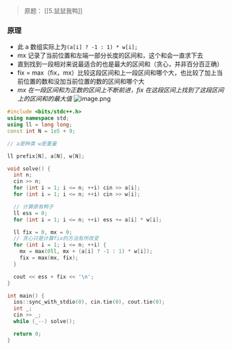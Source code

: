 > 原题： [[5.鼠鼠我鸭]]
### 原理
- 此 a 数组实际上为`(a[i] ? -1 : 1) * w[i];`
- mx 记录了当前位置和左端一部分长度的区间和，这个和会一直求下去
- 直到找到一段相对来说最适合的也是最大的区间和（贪心，并非百分百正确）
- fix = max（fix，mx）比较这段区间和上一段区间和哪个大，也比较了加上当前位置的数和没加当前位置的数的区间和哪个大
- *mx 在一段区间和为正数的区间上不断前进，fix 在这段区间上找到了这段区间上的区间和的最大值*
![image.png](https://iili.io/J0w9J29.png)

``` c++
#include <bits/stdc++.h>
using namespace std;
using ll = long long;
const int N = 1e5 + 9;

// a是种类 w是重量

ll prefix[N], a[N], w[N];

void solve() {
  int n;
  cin >> n;
  for (int i = 1; i <= n; ++i) cin >> a[i];
  for (int i = 1; i <= n; ++i) cin >> w[i];

  // 计算原有鸭子
  ll ess = 0;
  for (int i = 1; i <= n; ++i) ess += a[i] * w[i];

  ll fix = 0, mx = 0;
  // 贪心只是计算fix的方法有所改变
  for (int i = 1; i <= n; ++i) {
    mx = max(0ll, mx + (a[i] ? -1 : 1) * w[i]);
    fix = max(mx, fix);
  }

  cout << ess + fix << '\n';
}

int main() {
  ios::sync_with_stdio(0), cin.tie(0), cout.tie(0);
  int _;
  cin >> _;
  while (_--) solve();

  return 0;
}


```